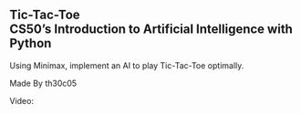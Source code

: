 **Tic-Tac-Toe**  
CS50’s Introduction to Artificial Intelligence with Python  
--------------------------------------------------------------  
Using Minimax, implement an AI to play Tic-Tac-Toe optimally. 
  
Made By th30c05 
  
Video:  
